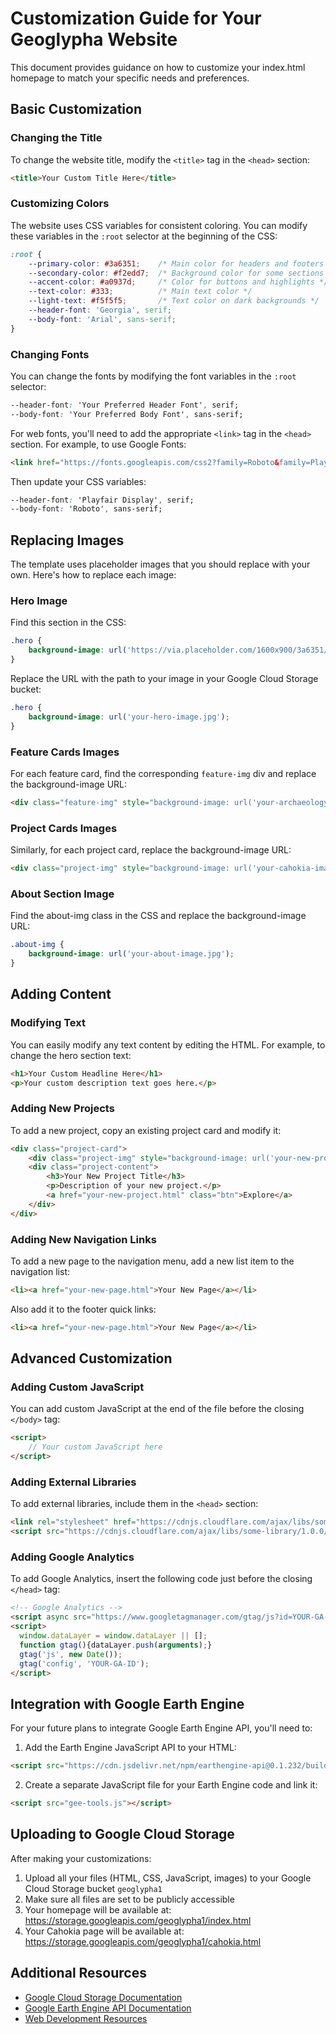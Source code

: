 # Customization Guide for Your Geoglypha Website

This document provides guidance on how to customize your index.html homepage to match your specific needs and preferences.

## Basic Customization

### Changing the Title

To change the website title, modify the `<title>` tag in the `<head>` section:

```html
<title>Your Custom Title Here</title>
```

### Customizing Colors

The website uses CSS variables for consistent coloring. You can modify these variables in the `:root` selector at the beginning of the CSS:

```css
:root {
    --primary-color: #3a6351;    /* Main color for headers and footers */
    --secondary-color: #f2edd7;  /* Background color for some sections */
    --accent-color: #a0937d;     /* Color for buttons and highlights */
    --text-color: #333;          /* Main text color */
    --light-text: #f5f5f5;       /* Text color on dark backgrounds */
    --header-font: 'Georgia', serif;
    --body-font: 'Arial', sans-serif;
}
```

### Changing Fonts

You can change the fonts by modifying the font variables in the `:root` selector:

```css
--header-font: 'Your Preferred Header Font', serif;
--body-font: 'Your Preferred Body Font', sans-serif;
```

For web fonts, you'll need to add the appropriate `<link>` tag in the `<head>` section. For example, to use Google Fonts:

```html
<link href="https://fonts.googleapis.com/css2?family=Roboto&family=Playfair+Display&display=swap" rel="stylesheet">
```

Then update your CSS variables:

```css
--header-font: 'Playfair Display', serif;
--body-font: 'Roboto', sans-serif;
```

## Replacing Images

The template uses placeholder images that you should replace with your own. Here's how to replace each image:

### Hero Image

Find this section in the CSS:

```css
.hero {
    background-image: url('https://via.placeholder.com/1600x900/3a6351/f5f5f5?text=Ancient+Landscapes');
}
```

Replace the URL with the path to your image in your Google Cloud Storage bucket:

```css
.hero {
    background-image: url('your-hero-image.jpg');
}
```

### Feature Cards Images

For each feature card, find the corresponding `feature-img` div and replace the background-image URL:

```html
<div class="feature-img" style="background-image: url('your-archaeology-image.jpg');"></div>
```

### Project Cards Images

Similarly, for each project card, replace the background-image URL:

```html
<div class="project-img" style="background-image: url('your-cahokia-image.jpg');"></div>
```

### About Section Image

Find the about-img class in the CSS and replace the background-image URL:

```css
.about-img {
    background-image: url('your-about-image.jpg');
}
```

## Adding Content

### Modifying Text

You can easily modify any text content by editing the HTML. For example, to change the hero section text:

```html
<h1>Your Custom Headline Here</h1>
<p>Your custom description text goes here.</p>
```

### Adding New Projects

To add a new project, copy an existing project card and modify it:

```html
<div class="project-card">
    <div class="project-img" style="background-image: url('your-new-project-image.jpg');"></div>
    <div class="project-content">
        <h3>Your New Project Title</h3>
        <p>Description of your new project.</p>
        <a href="your-new-project.html" class="btn">Explore</a>
    </div>
</div>
```

### Adding New Navigation Links

To add a new page to the navigation menu, add a new list item to the navigation list:

```html
<li><a href="your-new-page.html">Your New Page</a></li>
```

Also add it to the footer quick links:

```html
<li><a href="your-new-page.html">Your New Page</a></li>
```

## Advanced Customization

### Adding Custom JavaScript

You can add custom JavaScript at the end of the file before the closing `</body>` tag:

```html
<script>
    // Your custom JavaScript here
</script>
```

### Adding External Libraries

To add external libraries, include them in the `<head>` section:

```html
<link rel="stylesheet" href="https://cdnjs.cloudflare.com/ajax/libs/some-library/1.0.0/library.min.css">
<script src="https://cdnjs.cloudflare.com/ajax/libs/some-library/1.0.0/library.min.js"></script>
```

### Adding Google Analytics

To add Google Analytics, insert the following code just before the closing `</head>` tag:

```html
<!-- Google Analytics -->
<script async src="https://www.googletagmanager.com/gtag/js?id=YOUR-GA-ID"></script>
<script>
  window.dataLayer = window.dataLayer || [];
  function gtag(){dataLayer.push(arguments);}
  gtag('js', new Date());
  gtag('config', 'YOUR-GA-ID');
</script>
```

## Integration with Google Earth Engine

For your future plans to integrate Google Earth Engine API, you'll need to:

1. Add the Earth Engine JavaScript API to your HTML:

```html
<script src="https://cdn.jsdelivr.net/npm/earthengine-api@0.1.232/build/earthengine-api.min.js"></script>
```

2. Create a separate JavaScript file for your Earth Engine code and link it:

```html
<script src="gee-tools.js"></script>
```

## Uploading to Google Cloud Storage

After making your customizations:

1. Upload all your files (HTML, CSS, JavaScript, images) to your Google Cloud Storage bucket `geoglypha1`
2. Make sure all files are set to be publicly accessible
3. Your homepage will be available at: https://storage.googleapis.com/geoglypha1/index.html
4. Your Cahokia page will be available at: https://storage.googleapis.com/geoglypha1/cahokia.html

## Additional Resources

- [Google Cloud Storage Documentation](https://cloud.google.com/storage/docs)
- [Google Earth Engine API Documentation](https://developers.google.com/earth-engine)
- [Web Development Resources](https://developer.mozilla.org/en-US/docs/Web)
